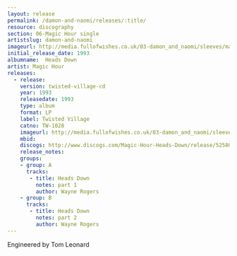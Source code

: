 ```yaml
---
layout: release
permalink: /damon-and-naomi/releases/:title/
resource: discography
section: 06-Magic Hour single
artistslug: damon-and-naomi
imageurl: http://media.fullofwishes.co.uk/03-damon_and_naomi/sleeves/magichour_headsdown.jpg
initial_release_date: 1993
albumname:  Heads Down
artist: Magic Hour
releases:
  - release: 
    version: twisted-village-cd
    year: 1993
    releasedate: 1993
    type: album
    format: LP
    label: Twisted Village
    catno: TW-1028
    imageurl: http://media.fullofwishes.co.uk/03-damon_and_naomi/sleeves/magichour_headsdown.jpg
    mbid: 
    discogs: http://www.discogs.com/Magic-Hour-Heads-Down/release/525802
    release_notes:
    groups:
    - group: A
      tracks:
       - title: Heads Down
         notes: part 1
         author: Wayne Rogers
    - group: B
      tracks:
       - title: Heads Down
         notes: part 2
         author: Wayne Rogers
---
```

Engineered by Tom Leonard  
